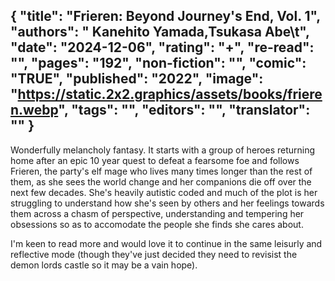 {
 "title": "Frieren: Beyond Journey's End, Vol. 1",
 "authors": " Kanehito Yamada,Tsukasa Abe\t",
 "date": "2024-12-06",
 "rating": "+",
 "re-read": "",
 "pages": "192",
 "non-fiction": "",
 "comic": "TRUE",
 "published": "2022",
 "image": "https://static.2x2.graphics/assets/books/frieren.webp",
 "tags": "",
 "editors": "",
 "translator": ""
}
---

Wonderfully melancholy fantasy. It starts with a group of heroes returning home after an epic 10 year quest to defeat a fearsome foe and follows Frieren, the party's elf mage who lives many times longer than the rest of them, as she sees the world change and her companions die off over the next few decades. She's heavily autistic coded and much of the plot is her struggling to understand how she's seen by others and her feelings towards them across a chasm of perspective, understanding and tempering her obsessions so as to accomodate the people she finds she cares about.

I'm keen to read more and would love it to continue in the same leisurly and reflective mode (though they've just decided they need to revisist the demon lords castle so it may be a vain hope).
